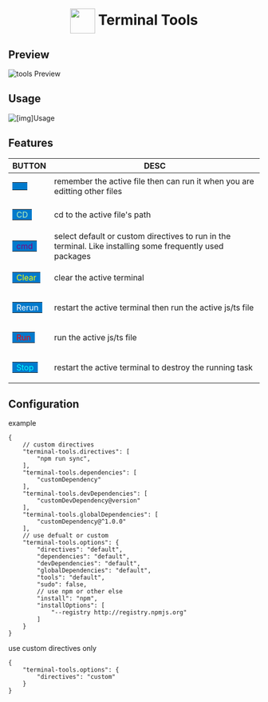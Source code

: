 <center>

# <img src="https://raw.githubusercontent.com/lglong519/vscode-extension/master/images/logo.png"  height="50" width="50" align="center"> Terminal Tools

</center>

## Preview

![tools Preview](https://github.com/lglong519/vscode-extension/raw/master/images/terminal-tools.png)

## Usage

<img src="https://raw.githubusercontent.com/lglong519/vscode-extension/master/images/usage.gif" align="center" alt="[img]Usage"/>

## Features

| BUTTON | DESC |
| :-------------: | ------------- |
|<table><td style="padding:0 8px;" bgcolor="#007ACC"><img src="https://raw.githubusercontent.com/lglong519/vscode-extension/master/images/lock.png"  height="14" width="14" align="center"></td> </table> |remember the active file then can run it when you are editting other files|
|<table><td style="padding:0 8px;" bgcolor="#007ACC"><font color="#BAF3BE">CD</font></td></table> |cd to the active file's path|
|<table><td style="padding:0 8px;" bgcolor="#007ACC"><font color="purple">cmd</font></td></table> |select default or custom directives to run in the terminal. Like installing some frequently used packages |
|<table><td style="padding:0 8px;" bgcolor="#007ACC"><font color="yellow">Clear</font></td></table> |clear the active terminal |
|<table><td style="padding:0 8px;" bgcolor="#007ACC"><font color="#fff">Rerun</font></td></table> |restart the active terminal then run the active js/ts file |
|<table><td style="padding:0 8px;" bgcolor="#007ACC"><font color="red">Run</font></td></table> |run the active js/ts file |
|<table><td style="padding:0 8px;" bgcolor="#007ACC"><font color="cyan">Stop</font></td></table> |restart the active terminal to destroy the running task |

## Configuration
example
```
{
    // custom directives
    "terminal-tools.directives": [
        "npm run sync",
    ],
    "terminal-tools.dependencies": [
        "customDependency"
    ],
    "terminal-tools.devDependencies": [
        "customDevDependency@version"
    ],
    "terminal-tools.globalDependencies": [
        "customDependency@^1.0.0"
    ],
    // use defualt or custom
    "terminal-tools.options": {
        "directives": "default",
        "dependencies": "default",
        "devDependencies": "default",
        "globalDependencies": "default",
        "tools": "default",
        "sudo": false,
        // use npm or other else
        "install": "npm",
        "installOptions": [
            "--registry http://registry.npmjs.org"
        ]
    }
}
```
use custom directives only
```
{
    "terminal-tools.options": {
        "directives": "custom"
    }
}
```